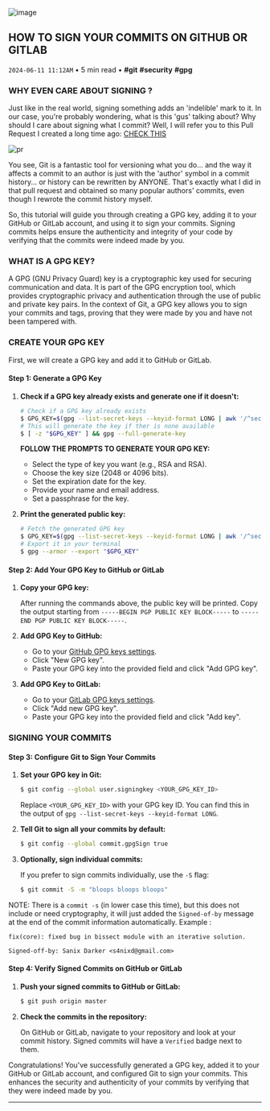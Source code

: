 ![image](https://cdn.jsdelivr.net/gh/sanix-darker/sanixdk.xyz@master/content/assets/how-to-sign-your-commits/preview.jpg)

## HOW TO SIGN YOUR COMMITS ON GITHUB OR GITLAB
`2024-06-11 11:12AM` • 5 min read • **#git** **#security** **#gpg**

### WHY EVEN CARE ABOUT SIGNING ?

Just like in the real world, signing something adds an 'indelible' mark to it. In our case, you're probably wondering, what is this 'gus' talking about? Why should I care about signing what I commit? Well, I will refer you to this Pull Request I created a long time ago:
[CHECK THIS](https://github.com/Sanix-Darker/sign-your-commits/pull/1)

![pr](https://cdn.jsdelivr.net/gh/sanix-darker/sanixdk.xyz@master/content/assets/how-to-sign-your-commits/pr.jpg)

You see, Git is a fantastic tool for versioning what you do... and the way it affects a commit to an author is just with the 'author' symbol in a commit history... or history can be rewritten by ANYONE. That's exactly what I did in that pull request and obtained so many popular authors' commits, even though I rewrote the commit history myself.


So, this tutorial will guide you through creating a GPG key, adding it to your GitHub or GitLab account, and using it to sign your commits. Signing commits helps ensure the authenticity and integrity of your code by verifying that the commits were indeed made by you.

### WHAT IS A GPG KEY?

A GPG (GNU Privacy Guard) key is a cryptographic key used for securing communication and data. It is part of the GPG encryption tool, which provides cryptographic privacy and authentication through the use of public and private key pairs. In the context of Git, a GPG key allows you to sign your commits and tags, proving that they were made by you and have not been tampered with.

### CREATE YOUR GPG KEY

First, we will create a GPG key and add it to GitHub or GitLab.

#### Step 1: Generate a GPG Key

1. **Check if a GPG key already exists and generate one if it doesn't:**

    ```bash
    # Check if a GPG key already exists
    $ GPG_KEY=$(gpg --list-secret-keys --keyid-format LONG | awk '/^sec/ { getline; print $1 }')
    # This will generate the key if ther is none available
    $ [ -z "$GPG_KEY" ] && gpg --full-generate-key
    ```
     **FOLLOW THE PROMPTS TO GENERATE YOUR GPG KEY:**

    - Select the type of key you want (e.g., RSA and RSA).
    - Choose the key size (2048 or 4096 bits).
    - Set the expiration date for the key.
    - Provide your name and email address.
    - Set a passphrase for the key.

2. **Print the generated public key:**

    ```bash
    # Fetch the generated GPG key
    $ GPG_KEY=$(gpg --list-secret-keys --keyid-format LONG | awk '/^sec/ { getline; print $1 }')
    # Export it in your terminal
    $ gpg --armor --export "$GPG_KEY"
    ```

#### Step 2: Add Your GPG Key to GitHub or GitLab

1. **Copy your GPG key:**

    After running the commands above, the public key will be printed. Copy the output starting from `-----BEGIN PGP PUBLIC KEY BLOCK-----` to `-----END PGP PUBLIC KEY BLOCK-----`.

2. **Add GPG Key to GitHub:**

    - Go to your [GitHub GPG keys settings](https://github.com/settings/keys).
    - Click "New GPG key".
    - Paste your GPG key into the provided field and click "Add GPG key".

3. **Add GPG Key to GitLab:**

    - Go to your [GitLab GPG keys settings](https://gitlab.com/profile/gpg_keys).
    - Click "Add new GPG key".
    - Paste your GPG key into the provided field and click "Add key".

### SIGNING YOUR COMMITS

#### Step 3: Configure Git to Sign Your Commits

1. **Set your GPG key in Git:**

    ```bash
    $ git config --global user.signingkey <YOUR_GPG_KEY_ID>
    ```

    Replace `<YOUR_GPG_KEY_ID>` with your GPG key ID. You can find this in the output of `gpg --list-secret-keys --keyid-format LONG`.

2. **Tell Git to sign all your commits by default:**

    ```bash
    $ git config --global commit.gpgSign true
    ```

3. **Optionally, sign individual commits:**

    If you prefer to sign commits individually, use the `-S` flag:

    ```bash
    $ git commit -S -m "bloops bloops bloops"
    ```

NOTE: There is a `commit -s` (in lower case this time), but this does not include or need cryptography, it will just added the `Signed-of-by` message at the end of the commit information automatically.
Example :
```
fix(core): fixed bug in bissect module with an iterative solution.

Signed-off-by: Sanix Darker <s4nixd@gmail.com>
```

#### Step 4: Verify Signed Commits on GitHub or GitLab

1. **Push your signed commits to GitHub or GitLab:**

    ```bash
    $ git push origin master
    ```

2. **Check the commits in the repository:**

    On GitHub or GitLab, navigate to your repository and look at your commit history. Signed commits will have a `Verified` badge next to them.

Congratulations! You've successfully generated a GPG key, added it to your GitHub or GitLab account, and configured Git to sign your commits. This enhances the security and authenticity of your commits by verifying that they were indeed made by you.

-----------
